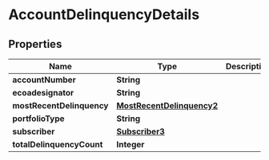 

# AccountDelinquencyDetails


## Properties

| Name | Type | Description | Notes |
|------------ | ------------- | ------------- | -------------|
|**accountNumber** | **String** |  |  [optional] |
|**ecoadesignator** | **String** |  |  [optional] |
|**mostRecentDelinquency** | [**MostRecentDelinquency2**](MostRecentDelinquency2.md) |  |  [optional] |
|**portfolioType** | **String** |  |  [optional] |
|**subscriber** | [**Subscriber3**](Subscriber3.md) |  |  [optional] |
|**totalDelinquencyCount** | **Integer** |  |  [optional] |



